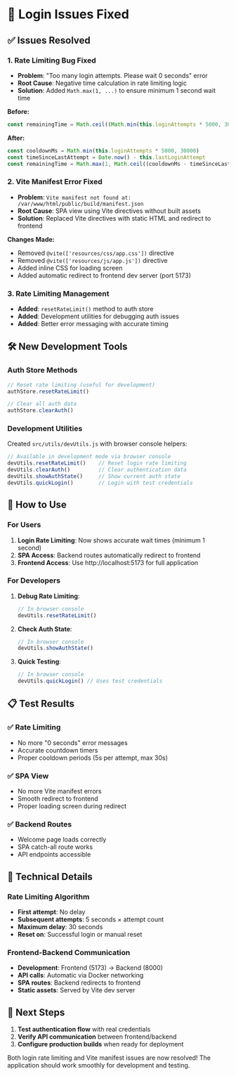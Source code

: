 # 🔐 Login Issues Fixed

## ✅ Issues Resolved

### 1. **Rate Limiting Bug Fixed**
- **Problem**: "Too many login attempts. Please wait 0 seconds" error
- **Root Cause**: Negative time calculation in rate limiting logic
- **Solution**: Added `Math.max(1, ...)` to ensure minimum 1 second wait time

**Before:**
```javascript
const remainingTime = Math.ceil((Math.min(this.loginAttempts * 5000, 30000) - (Date.now() - this.lastLoginAttempt)) / 1000)
```

**After:**
```javascript
const cooldownMs = Math.min(this.loginAttempts * 5000, 30000)
const timeSinceLastAttempt = Date.now() - this.lastLoginAttempt
const remainingTime = Math.max(1, Math.ceil((cooldownMs - timeSinceLastAttempt) / 1000))
```

### 2. **Vite Manifest Error Fixed**
- **Problem**: `Vite manifest not found at: /var/www/html/public/build/manifest.json`
- **Root Cause**: SPA view using Vite directives without built assets
- **Solution**: Replaced Vite directives with static HTML and redirect to frontend

**Changes Made:**
- Removed `@vite(['resources/css/app.css'])` directive
- Removed `@vite(['resources/js/app.js'])` directive  
- Added inline CSS for loading screen
- Added automatic redirect to frontend dev server (port 5173)

### 3. **Rate Limiting Management**
- **Added**: `resetRateLimit()` method to auth store
- **Added**: Development utilities for debugging auth issues
- **Added**: Better error messaging with accurate timing

## 🛠 New Development Tools

### Auth Store Methods
```javascript
// Reset rate limiting (useful for development)
authStore.resetRateLimit()

// Clear all auth data
authStore.clearAuth()
```

### Development Utilities
Created `src/utils/devUtils.js` with browser console helpers:

```javascript
// Available in development mode via browser console
devUtils.resetRateLimit()    // Reset login rate limiting
devUtils.clearAuth()         // Clear authentication data  
devUtils.showAuthState()     // Show current auth state
devUtils.quickLogin()        // Login with test credentials
```

## 🚀 How to Use

### For Users
1. **Login Rate Limiting**: Now shows accurate wait times (minimum 1 second)
2. **SPA Access**: Backend routes automatically redirect to frontend
3. **Frontend Access**: Use http://localhost:5173 for full application

### For Developers
1. **Debug Rate Limiting**:
   ```javascript
   // In browser console
   devUtils.resetRateLimit()
   ```

2. **Check Auth State**:
   ```javascript
   // In browser console  
   devUtils.showAuthState()
   ```

3. **Quick Testing**:
   ```javascript
   // In browser console
   devUtils.quickLogin() // Uses test credentials
   ```

## 📋 Test Results

### ✅ Rate Limiting
- No more "0 seconds" error messages
- Accurate countdown timers
- Proper cooldown periods (5s per attempt, max 30s)

### ✅ SPA View  
- No more Vite manifest errors
- Smooth redirect to frontend
- Proper loading screen during redirect

### ✅ Backend Routes
- Welcome page loads correctly
- SPA catch-all route works
- API endpoints accessible

## 🔧 Technical Details

### Rate Limiting Algorithm
- **First attempt**: No delay
- **Subsequent attempts**: 5 seconds × attempt count
- **Maximum delay**: 30 seconds
- **Reset on**: Successful login or manual reset

### Frontend-Backend Communication
- **Development**: Frontend (5173) → Backend (8000) 
- **API calls**: Automatic via Docker networking
- **SPA routes**: Backend redirects to frontend
- **Static assets**: Served by Vite dev server

## 🎯 Next Steps

1. **Test authentication flow** with real credentials
2. **Verify API communication** between frontend/backend  
3. **Configure production builds** when ready for deployment

Both login rate limiting and Vite manifest issues are now resolved! The application should work smoothly for development and testing.